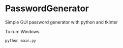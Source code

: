 # PasswordGenerator
Simple GUI password generator with python and tkinter

To run:
  Windows
  ```bash
  python main.py
  ```

